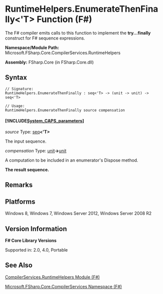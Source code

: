 # RuntimeHelpers.EnumerateThenFinally<'T> Function (F#)

The F# compiler emits calls to this function to implement the **try...finally** construct for F# sequence expressions.

**Namespace/Module Path:** Microsoft.FSharp.Core.CompilerServices.RuntimeHelpers

**Assembly:** FSharp.Core (in FSharp.Core.dll)


## Syntax

```
// Signature:
RuntimeHelpers.EnumerateThenFinally : seq<'T> -> (unit -> unit) -> seq<'T>

// Usage:
RuntimeHelpers.EnumerateThenFinally source compensation
```

#### [!INCLUDE[System_CAPS_parameters](//System/Token/System_CAPS_parameters_md.md)]
*source*
Type: [seq](http://msdn.microsoft.com/en-us/library/2f0c87c6-8a0d-4d33-92a6-10d1d037ce75)**&lt;'T&gt;**


The input sequence.


*compensation*
Type: [unit](http://msdn.microsoft.com/en-us/library/00b837c2-6c8a-483a-87d3-0479c64037a7)**-&gt;**[unit](http://msdn.microsoft.com/en-us/library/00b837c2-6c8a-483a-87d3-0479c64037a7)


A computation to be included in an enumerator's Dispose method.



**The result sequence.**
## Remarks

## Platforms
Windows 8, Windows 7, Windows Server 2012, Windows Server 2008 R2


## Version Information
**F# Core Library Versions**

Supported in: 2.0, 4.0, Portable




## See Also
[CompilerServices.RuntimeHelpers Module &#40;F&#35;&#41;](CompilerServices.RuntimeHelpers+Module+%28FSharp%29.md)

[Microsoft.FSharp.Core.CompilerServices Namespace &#40;F&#35;&#41;](Microsoft.FSharp.Core.CompilerServices+Namespace+%28FSharp%29.md)

